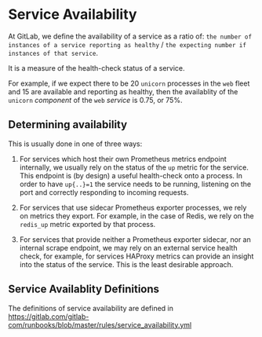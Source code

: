 # Service Availability

At GitLab, we define the availability of a service as a ratio of: `the number of instances of a service reporting as healthy` / `the expecting number if instances of that service`.

It is a measure of the health-check status of a service.

For example, if we expect there to be 20 `unicorn` processes in the `web` fleet and 15 are available and reporting as healthy, then the availablity of the `unicorn` _component_ of the `web` _service_ is 0.75, or 75%.

## Determining availability

This is usually done in one of three ways:

1. For services which host their own Prometheus metrics endpoint internally, we usually rely on the status of the `up` metric for the service. This endpoint is (by design) a useful health-check onto a process. In order to have `up{..}=1` the service needs to be running, listening on the port and correctly responding to incoming requests.

1. For services that use sidecar Prometheus exporter processes, we rely on metrics they export. For example, in the case of Redis, we rely on the `redis_up` metric exported by that process.

1. For services that provide neither a Prometheus exporter sidecar, nor an internal scrape endpoint, we may rely on an external service health check, for example, for services HAProxy metrics can provide an insight into the status of the service. This is the least desirable approach.

## Service Availablity Definitions

The definitions of service availability are defined in https://gitlab.com/gitlab-com/runbooks/blob/master/rules/service_availability.yml
